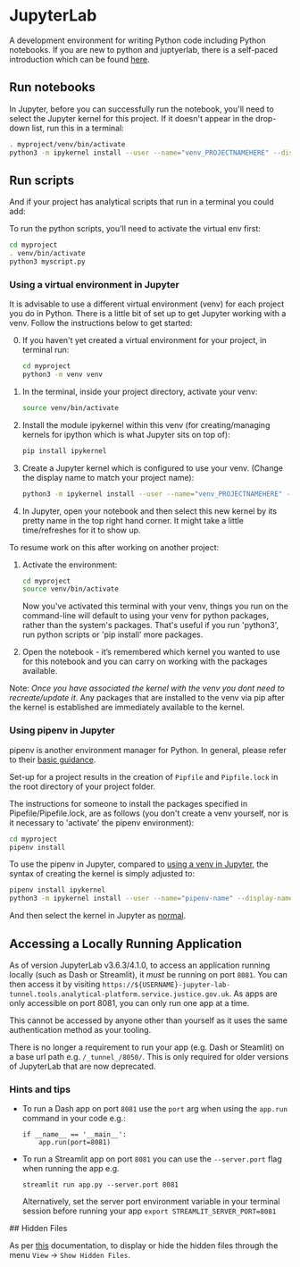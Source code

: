 # JupyterLab

A development environment for writing Python code including Python notebooks. If you are new to python and juptyerlab, there is a self-paced introduction which can be found [here](https://github.com/moj-analytical-services/intro-to-python).

## Run notebooks

In Jupyter, before you can successfully run the notebook, you'll need to select the Jupyter kernel for this project. If it doesn't appear in the drop-down list, run this in a terminal:

```bash
. myproject/venv/bin/activate
python3 -m ipykernel install --user --name="venv_PROJECTNAMEHERE" --display-name="My project (Python3)"
```

## Run scripts

And if your project has analytical scripts that run in a terminal you could add:

To run the python scripts, you'll need to activate the virtual env first:

```bash
cd myproject
. venv/bin/activate
python3 myscript.py
```

### Using a virtual environment in Jupyter

It is advisable to use a different virtual environment (venv) for each project you do in Python. There is a little bit of set up to get Jupyter working with a venv. Follow the instructions below to get started:

0. If you haven't yet created a virtual environment for your project, in terminal run:

    ```bash
    cd myproject
    python3 -m venv venv
    ```

1. In the terminal, inside your project directory, activate your venv:

    ```bash
    source venv/bin/activate
    ```

2. Install the module ipykernel within this venv (for creating/managing kernels for ipython which is what Jupyter sits on top of):

    ```bash
    pip install ipykernel
    ```

3. Create a Jupyter kernel which is configured to use your venv. (Change the display name to match your project name):

    ```bash
    python3 -m ipykernel install --user --name="venv_PROJECTNAMEHERE" --display-name="My project (Python3)"
    ```

4. In Jupyter, open your notebook and then select this new kernel by its pretty name in the top right hand corner. It might take a little time/refreshes for it to show up.

To resume work on this after working on another project:

1. Activate the environment:

    ```bash
    cd myproject
    source venv/bin/activate
    ```

    Now you've activated this terminal with your venv, things you run on the command-line will default to using your venv for python packages, rather than the system's packages. That's useful if you run 'python3', run python scripts or 'pip install' more packages.

2. Open the notebook - it’s remembered which kernel you wanted to use for this notebook and you can carry on working with the packages available.

Note: *Once you have associated the kernel with the venv you dont need to recreate/update it*. Any packages that are installed to the venv via pip after the kernel is established are immediately available to the kernel.

### Using pipenv in Jupyter

pipenv is another environment manager for Python. In general, please refer to their [basic guidance](https://pipenv-fork.readthedocs.io/en/latest/basics.html).

Set-up for a project results in the creation of `Pipfile` and `Pipfile.lock` in the root directory of your project folder.

The instructions for someone to install the packages specified in Pipefile/Pipefile.lock, are as follows (you don't create a venv yourself, nor is it necessary to 'activate' the pipenv environment):

```bash
cd myproject
pipenv install
```

To use the pipenv in Jupyter, compared to [using a venv in Jupyter](../tools/package-management.html#venv-and-pip), the syntax of creating the kernel is simply adjusted to:

```bash
pipenv install ipykernel
python3 -m ipykernel install --user --name="pipenv-name" --display-name="My project (Python3)"
```

And then select the kernel in Jupyter as [normal](../tools/package-management.html#venv-and-pip).

## Accessing a Locally Running Application

As of version JupyterLab v3.6.3/4.1.0, to access an application running locally (such as Dash or Streamlit), it *must* be running on port `8081`. You can then access it by visiting `https://${USERNAME}-jupyter-lab-tunnel.tools.analytical-platform.service.justice.gov.uk`. As apps are only accessible on port 8081, you can only run one app at a time.

This cannot be accessed by anyone other than yourself as it uses the same authentication method as your tooling.

There is no longer a requirement to run your app (e.g. Dash or Steamlit) on a base url path e.g. `/_tunnel_/8050/`. This is only required for older versions of JupyterLab that are now deprecated.

### Hints and tips
- To run a Dash app on port `8081` use the `port` arg when using the `app.run` command in your code e.g.:
    ```
    if __name__ == '__main__':
        app.run(port=8081)
    ```
- To run a Streamlit app on port `8081` you can use the `--server.port` flag when running the app e.g.
   ```
   streamlit run app.py --server.port 8081
   ```
    Alternatively, set the server port environment variable in your terminal session before running your app `export STREAMLIT_SERVER_PORT=8081`


## Hidden Files

As per [this](https://jupyterlab.readthedocs.io/en/stable/user/files.html#displaying-hidden-files) documentation, to display or hide the hidden files through the menu `View` -> `Show Hidden Files`.
